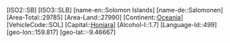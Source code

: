 ﻿---
location: [-9.46667,159.817]
type: Country
tags:
- geo/Country

SpocWebEntityId: 27010
isDeleted: false
confidential: public

---
[ISO2::SB]
[ISO3::SLB]
[name-en::Solomon Islands]
[name-de::Salomonen]
[Area-Total::29785]
[Area-Land::27990]
[Continent::[Oceania](geo/Continent/Oceania.md)]
[VehicleCode::SOL]
[Capital::[Honiara](geo/Continent/Oceania/Solomon_Islands/Honiara.md)]
[Alcohol-l::1.7]
[Language-Id::499]
[geo-lon::159.817]
[geo-lat::-9.46667]

